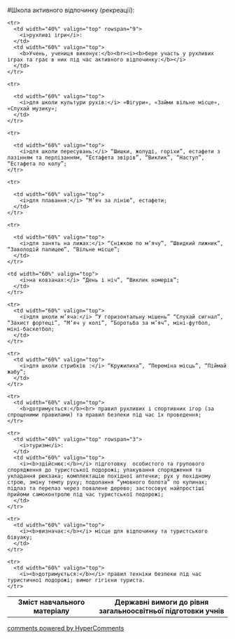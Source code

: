<div id="hypercomments_widget" class="js-hypercomments-widget invisible"></div>

#Школа активного відпочинку (рекреації):

<table>
  <body>
    <tr>
      <td width="40%" align="center" valign="top">
        <b>Зміст навчального матеріалу</b>
      </td>
      <td width="60%" align="center" valign="top">
        <b>Державні вимоги до рівня загальноосвітньої підготовки учнів</b>
      </td>
    </tr>

    <tr>
      <td width="40%" valign="top" rowspan="9">
        <i>рухливі ігри</i>:
      </td>
      <td width="60%" valign="top">
        <b>Учень, учениця виконує:</b><br><i><b>бере участь у рухливих іграх та грає в них під час активного відпочинку:</b></i>
      </td>
    </tr>

    <tr>
      
      <td width="60%" valign="top">
        <i>для школи культури рухів:</i> «Фігури», «Займи вільне місце», «Слухай музику»;
      </td>
    </tr>

    <tr>
      
      <td width="60%" valign="top">
        <i>для школи пересувань:</i> “Шишки, жолуді, горіхи”, естафети з лазінням та перлізанням, “Естафета звірів”, “Виклик”, “Наступ”, “Естафета по колу”;
    </tr>

    <tr>
      
      <td width="60%" valign="top">
        <i>для плавання:</i> “М’яч за лінію”, естафети;
      </td>
    </tr>

    <tr>
      
      <td width="60%" valign="top">
        <i>для занять на лижах:</i> “Сніжкою по м’ячу”, “Швидкий лижник”, “Заволодій палицею”, “Вільне місце”;
      </td>
    </tr>

    <td width="60%" valign="top">
        <i>на ковзанах:</i> “День і ніч”, “Виклик номерів”;
      </td>
    </tr>

    <tr>      
      <td width="60%" valign="top">
        <i>для школи м’яча:</i> “У горизонтальну мішень” “Слухай сигнал”,  “Захист фортеці”, “М’яч у колі”, “Боротьба за м’яч”, міні-футбол, міні-баскетбол;
      </td>
    </tr>

    <tr>      
      <td width="60%" valign="top">
        <i>для школи стрибків :</i> “Кружилиха”, “Переміна місць”, “Піймай жабу”;
      </td>
    </tr>

    <tr>
      <td width="60%" valign="top">
        <b>дотримується:</b><br> правил рухливих і спортивних ігор (за спрощеними правилами) та правил безпеки під час їх проведення; 
    </tr>

    <tr>
      <td width="40%" valign="top" rowspan="3">
        <i>туризм</i>:
      </td>
      <td width="60%" valign="top">
        <i><b>здійснює:</b></i> підготовку  особистого та групового спорядження до туристської подорожі; упакування спорядження та укладання рюкзака; комплектацію похідної аптечки; рух у похідному строю, зміну темпу руху; подолання “умовного болота” по купинах; підлаз та перелаз через повалене дерево; застосовує найпростіші прийоми самоконтролю під час туристської подорожі;
      </td>
    </tr>

    <tr>      
      <td width="60%" valign="top">
        <i><b>визначає:</b></i> місце для відпочинку та туристського бівуаку;
      </td>
    </tr>

    <tr>
      <td width="60%" valign="top">
        <i><b>дотримується:</b></i> правил техніки безпеки під час туристичної подорожі; вимог гігієни туриста.
    </tr>

  </body>
</table>

<div class="js-hypercomments-container">
    <a href="http://hypercomments.com" class="hc-link" title="comments widget">comments powered by HyperComments</a>
</div>